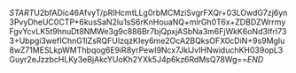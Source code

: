 $START$U2bfADic46AfvyT/pRIHcmtLLg0rbMCMziSvgrFXQr+03LOwdG7zj6yn3PvyDheUC0CTP+6kusSaN2lu1sS6rKnHouaNQ+mlrGh0T6x+ZDBDZWrrmyFgvYcvLK5t9hnuDt8NMWe3g9c886Br7bjQpxjASbNa3m6FjWkK6oNd3IfrI733+Ubpgi3wefIChnG1IZsRQFUIzqzKIey6me2OcA2BQksOFX0cDiN+9s9MgIu8wZ71MESLkpWMThbqog6E9iR8yrPewI9Ncx7JklJvIHNwiduchKH039opL3Guyr2eJzzbcHLKy3eBjAkcYUoKh2YXk5J4p6kz6RdMsQ78Wg==$END$